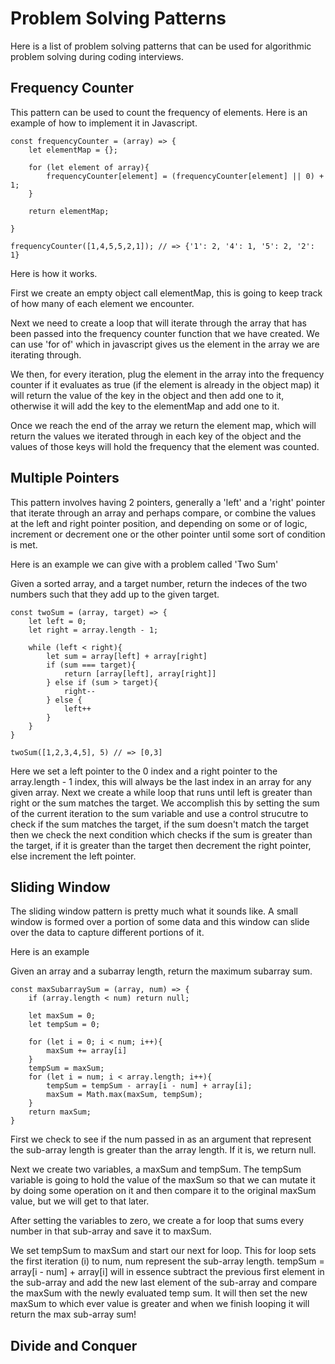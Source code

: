 # Problem Solving Patterns
Here is a list of problem solving patterns that can be used for algorithmic
problem solving during coding interviews.

## Frequency Counter
This pattern can be used to count the frequency of elements. Here is an example of how to implement it in Javascript.


```
const frequencyCounter = (array) => {
    let elementMap = {};

    for (let element of array){
        frequencyCounter[element] = (frequencyCounter[element] || 0) + 1;
    }

    return elementMap;

}

frequencyCounter([1,4,5,5,2,1]); // => {'1': 2, '4': 1, '5': 2, '2': 1}
```
Here is how it works.

First we create an empty object call elementMap, this is going to keep track of how many of each element we encounter.

Next we need to create a loop that will iterate through the array that has been passed into the frequency counter function that we have created. We can use 'for of' which in javascript gives us the element in the array we are iterating through. 

We then, for every iteration, plug the element in the array into the frequency counter if it evaluates as true (if the element is already in the object map) it will return the value of the key in the object and then add one to it, otherwise it will add the key to the elementMap and add one to it.

Once we reach the end of the array we return the element map, which will return the values we iterated through in each key of the object and the values of those keys will hold the frequency that the element was counted.

## Multiple Pointers
This pattern involves having 2 pointers, generally a 'left' and a 'right' pointer that iterate through an array and perhaps compare, or combine the values at the left and right pointer position, and depending on some or of logic, increment or decrement one or the other pointer until some sort of condition is met.

Here is an example we can give with a problem called 'Two Sum'

Given a sorted array, and a target number, return the indeces of the two numbers such that they add up to the given target.

```
const twoSum = (array, target) => {
    let left = 0;
    let right = array.length - 1;

    while (left < right){
        let sum = array[left] + array[right]
        if (sum === target){
            return [array[left], array[right]]
        } else if (sum > target){
            right--
        } else {
            left++
        }
    }
}

twoSum([1,2,3,4,5], 5) // => [0,3]
```
Here we set a left pointer to the 0 index and a right pointer to the array.length - 1 index, this will always be the last index in an array for any given array. 
Next we create a while loop that runs until left is greater than right or the sum matches the target. We accomplish this by setting the sum of the current iteration to the sum variable and use a control strucutre to check if the sum matches the target, if the sum doesn't match the target then we check the next condition which checks if the sum is greater than the target, if it is greater than the target then decrement the right pointer, else increment the left pointer.


## Sliding Window

The sliding window pattern is pretty much what it sounds like. A small window is formed over a portion of some data and this window can slide over the data to capture different portions of it. 

Here is an example

Given an array and a subarray length, return the maximum subarray sum.

```
const maxSubarraySum = (array, num) => {
    if (array.length < num) return null;

    let maxSum = 0;
    let tempSum = 0;

    for (let i = 0; i < num; i++){
        maxSum += array[i]
    }
    tempSum = maxSum;
    for (let i = num; i < array.length; i++){
        tempSum = tempSum - array[i - num] + array[i];
        maxSum = Math.max(maxSum, tempSum);
    }
    return maxSum;
}
```
First we check to see if the num passed in as an argument that represent the sub-array length is greater than the array length. If it is, we return null.

Next we create two variables, a maxSum and tempSum. The tempSum variable is going to hold the value of the maxSum so that we can mutate it by doing some operation on it and then compare it to the original maxSum value, but we will get to that later.

After setting the variables to zero, we create a for loop that sums every number in that sub-array and save it to maxSum.

We set tempSum to maxSum and start our next for loop.
This for loop sets the first iteration (i) to num, num represent the sub-array length. 
tempSum = array[i - num] + array[i] will in essence subtract the previous first element in the sub-array and add the new last element of the sub-array and compare the maxSum with the newly evaluated temp sum. It will then set the new maxSum to which ever value is greater and when we finish looping it will return the max sub-array sum!

## Divide and Conquer




